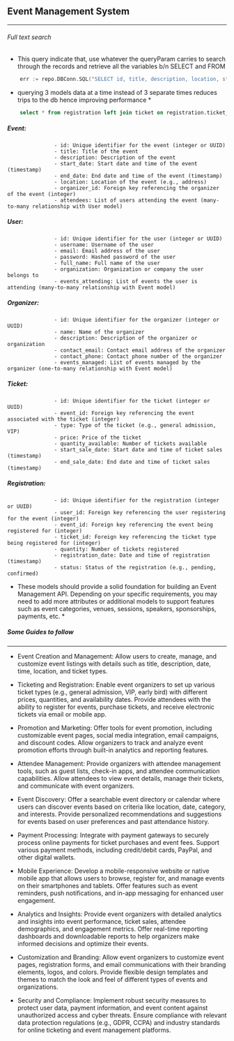 ## Event Management System
------------------------------------------
###### Full text search
- This query indicate that, use whatever the queryParam carries to search through the records and retrieve all the variables b/n SELECT and FROM
```go
    err := repo.DBConn.SQL("SELECT id, title, description, location, start_date, end_date, organizer_id FROM event WHERE to_tsvector(coalesce(start_date, '') || title || ' ' || coalesce(description, '')) @@ websearch_to_tsquery(?)", queryParam).Find(&events)
```

<!-- JOIN query of 3 models -->
* querying 3 models data at a time instead of 3 separate times reduces trips to the db hence improving performance *
```sql
    select * from registration left join ticket on registration.ticket_id = ticket.id left join organizer on ticket.organizer_id = organizer.id where registration.id = ?;
```


##### Event:

                   - id: Unique identifier for the event (integer or UUID)
                   - title: Title of the event
                   - description: Description of the event
                   - start_date: Start date and time of the event (timestamp)
                   - end_date: End date and time of the event (timestamp)
                   - location: Location of the event (e.g., address)
                   - organizer_id: Foreign key referencing the organizer of the event (integer)
                   - attendees: List of users attending the event (many-to-many relationship with User model)

##### User:

                   - id: Unique identifier for the user (integer or UUID)
                   - username: Username of the user
                   - email: Email address of the user
                   - password: Hashed password of the user
                   - full_name: Full name of the user
                   - organization: Organization or company the user belongs to
                   - events_attending: List of events the user is attending (many-to-many relationship with Event model)

##### Organizer:

                   - id: Unique identifier for the organizer (integer or UUID)
                   - name: Name of the organizer
                   - description: Description of the organizer or organization
                   - contact_email: Contact email address of the organizer
                   - contact_phone: Contact phone number of the organizer
                   - events_managed: List of events managed by the organizer (one-to-many relationship with Event model)

##### Ticket:

                   - id: Unique identifier for the ticket (integer or UUID)
                   - event_id: Foreign key referencing the event associated with the ticket (integer)
                   - type: Type of the ticket (e.g., general admission, VIP)
                   - price: Price of the ticket
                   - quantity_available: Number of tickets available
                   - start_sale_date: Start date and time of ticket sales (timestamp)
                   - end_sale_date: End date and time of ticket sales (timestamp)

##### Registration:

                   - id: Unique identifier for the registration (integer or UUID)
                   - user_id: Foreign key referencing the user registering for the event (integer)
                   - event_id: Foreign key referencing the event being registered for (integer)
                   - ticket_id: Foreign key referencing the ticket type being registered for (integer)
                   - quantity: Number of tickets registered
                   - registration_date: Date and time of registration (timestamp)
                   - status: Status of the registration (e.g., pending, confirmed)


* These models should provide a solid foundation for building an Event Management API. Depending on your specific requirements, you may need to add more attributes or additional models to support features such as event categories, venues, sessions, speakers, sponsorships, payments, etc. *


##### Some Guides to follow
------------------------------------------------
* Event Creation and Management:
    Allow users to create, manage, and customize event listings with details such as title, description, date, time, location, and ticket types.

* Ticketing and Registration:
    Enable event organizers to set up various ticket types (e.g., general admission, VIP, early bird) with different prices, quantities, and availability dates.
    Provide attendees with the ability to register for events, purchase tickets, and receive electronic tickets via email or mobile app.

* Promotion and Marketing:
    Offer tools for event promotion, including customizable event pages, social media integration, email campaigns, and discount codes.
    Allow organizers to track and analyze event promotion efforts through built-in analytics and reporting features.

* Attendee Management:
    Provide organizers with attendee management tools, such as guest lists, check-in apps, and attendee communication capabilities.
    Allow attendees to view event details, manage their tickets, and communicate with event organizers.

* Event Discovery:
    Offer a searchable event directory or calendar where users can discover events based on criteria like location, date, category, and interests.
    Provide personalized recommendations and suggestions for events based on user preferences and past attendance history.

* Payment Processing:
    Integrate with payment gateways to securely process online payments for ticket purchases and event fees.
    Support various payment methods, including credit/debit cards, PayPal, and other digital wallets.

* Mobile Experience:
    Develop a mobile-responsive website or native mobile app that allows users to browse, register for, and manage events on their smartphones and tablets.
    Offer features such as event reminders, push notifications, and in-app messaging for enhanced user engagement.

* Analytics and Insights:
    Provide event organizers with detailed analytics and insights into event performance, ticket sales, attendee demographics, and engagement metrics.
    Offer real-time reporting dashboards and downloadable reports to help organizers make informed decisions and optimize their events.

* Customization and Branding:
    Allow event organizers to customize event pages, registration forms, and email communications with their branding elements, logos, and colors.
    Provide flexible design templates and themes to match the look and feel of different types of events and organizations.

* Security and Compliance:
    Implement robust security measures to protect user data, payment information, and event content against unauthorized access and cyber threats.
    Ensure compliance with relevant data protection regulations (e.g., GDPR, CCPA) and industry standards for online ticketing and event management platforms.

